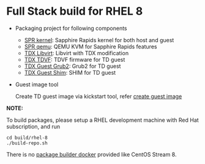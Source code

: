 
# Full Stack build for RHEL 8

- Packaging project for following components

  - [SPR kernel](./intel-mvp-spr-kernel/): Sapphire Rapids kernel for both host and guest
  - [SPR qemu](./intel-mvp-spr-qemu-kvm/): QEMU KVM for Sapphire Rapids features
  - [TDX Libvirt](./intel-mvp-tdx-libvirt/): Libvirt with TDX modification
  - [TDX TDVF](./intel-mvp-tdx-tdvf/): TDVF firmware for TD guest
  - [TDX Guest Grub2](./intel-mvp-tdx-guest-grub2/): Grub2 for TD guest
  - [TDX Guest Shim](./intel-mvp-tdx-guest-shim/): SHIM for TD guest

- Guest image tool

  Create TD guest image via kickstart tool, refer [create guest image](../../doc/create_guest_image.md)

**NOTE:**

  To build packages, please setup a RHEL development machine with Red Hat
  subscription, and run

  ```
  cd build/rhel-8
  ./build-repo.sh
  ```

  There is no [package builder docker](../centos-stream-8/README.md) provided
  like CentOS Stream 8.

